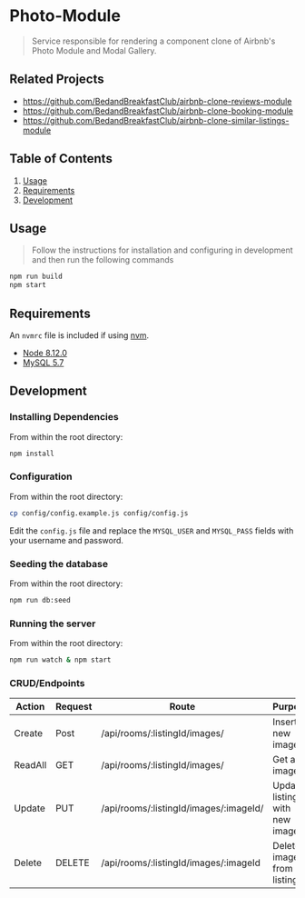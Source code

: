 # Photo-Module

> Service responsible for rendering a component clone of Airbnb's Photo Module and Modal Gallery.

## Related Projects

  - https://github.com/BedandBreakfastClub/airbnb-clone-reviews-module
  - https://github.com/BedandBreakfastClub/airbnb-clone-booking-module
  - https://github.com/BedandBreakfastClub/airbnb-clone-similar-listings-module

## Table of Contents

1. [Usage](#Usage)
1. [Requirements](#requirements)
1. [Development](#development)

## Usage

> Follow the instructions for installation and configuring in development and then run the following commands

```sh
npm run build
npm start
```
## Requirements

An `nvmrc` file is included if using [nvm](https://github.com/creationix/nvm).

- [Node 8.12.0](https://nodejs.org/en/)
- [MySQL 5.7](https://www.mysql.com/)

## Development

### Installing Dependencies

From within the root directory:

```sh
npm install
```

### Configuration

From within the root directory:

```sh
cp config/config.example.js config/config.js
```
Edit the `config.js` file and replace the `MYSQL_USER` and `MYSQL_PASS` fields with your username and password.

### Seeding the database

From within the root directory:

```sh
npm run db:seed
```

### Running the server

From within the root directory:

```sh
npm run watch & npm start
```

### CRUD/Endpoints

|Action | Request| Route | Purpose|
|-------|--------|-------|--------|
|Create |  Post  | /api/rooms/:listingId/images/ | Insert new images|
|ReadAll|  GET   | /api/rooms/:listingId/images/ | Get all images|
|Update | PUT    | /api/rooms/:listingId/images/:imageId/ | Update listing with new image|
|Delete | DELETE | /api/rooms/:listingId/images/:imageId | Delete image from listing|
